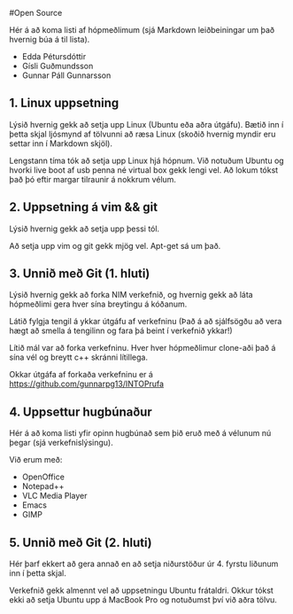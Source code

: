 #Open Source

Hér á að koma listi af hópmeðlimum (sjá Markdown leiðbeiningar um það hvernig búa á til lista).

* Edda Pétursdóttir
* Gísli Guðmundsson
* Gunnar Páll Gunnarsson

## 1. Linux uppsetning

Lýsið hvernig gekk að setja upp Linux (Ubuntu eða aðra útgáfu). Bætið inn í þetta skjal ljósmynd af tölvunni að ræsa Linux (skoðið hvernig myndir eru settar inn í Markdown skjöl).

Lengstann tíma tók að setja upp Linux hjá hópnum. Við notuðum Ubuntu og hvorki live boot af usb penna né virtual box gekk lengi vel. Að lokum tókst það þó eftir margar tilraunir á nokkrum vélum.

## 2. Uppsetning á vim && git

Lýsið hvernig gekk að setja upp þessi tól.

Að setja upp vim og git gekk mjög vel. Apt-get sá um það.

## 3. Unnið með Git (1. hluti)

Lýsið hvernig gekk að forka NIM verkefnið, og hvernig gekk að láta hópmeðlimi gera hver sína breytingu á kóðanum.

Látið fylgja tengil á ykkar útgáfu af verkefninu (Það á að sjálfsögðu að vera hægt að smella á tengilinn og fara þá beint í verkefnið ykkar!)

Lítið mál var að forka verkefninu. Hver hver hópmeðlimur clone-aði það á sína vél og breytt c++ skránni lítillega.

Okkar útgáfa af forkaða verkefninu er á https://github.com/gunnarpg13/INTOPrufa

## 4. Uppsettur hugbúnaður

Hér á að koma listi yfir opinn hugbúnað sem þið eruð með á vélunum nú þegar (sjá verkefnislýsingu).

Við erum með:
* OpenOffice
* Notepad++
* VLC Media Player
* Emacs
* GIMP

## 5. Unnið með Git (2. hluti)

Hér þarf ekkert að gera annað en að setja niðurstöður úr 4. fyrstu liðunum inn í þetta skjal.

Verkefnið gekk almennt vel að uppsetningu Ubuntu frátaldri. Okkur tókst ekki að setja Ubuntu upp á MacBook Pro og notuðumst því við aðra tölvu.
